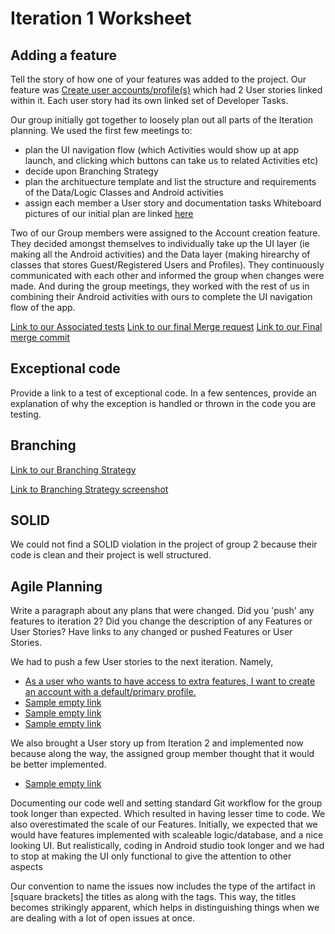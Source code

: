 Iteration 1 Worksheet
=====================

Adding a feature
-----------------

Tell the story of how one of your features was added to the project.
Our feature was [Create user accounts/profile(s)](winter-2022-a01/group-1/personal_healthcare#1) which had 2 User stories linked within it. Each user story had its own linked set of Developer Tasks.

Our group initially got together to loosely plan out all parts of the Iteration planning. We used the first few meetings to:
- plan the UI navigation flow (which Activities would show up at app launch, and clicking which buttons can take us to related Activities etc)
- decide upon Branching Strategy
- plan the archituecture template and list the structure and requirements of the Data/Logic Classes and Android activities
- assign each member a User story and documentation tasks
Whiteboard pictures of our initial plan are linked [here](Iteration1_documents/Rough_whiteboard_plans) 

Two of our Group members were assigned to the Account creation feature. They decided amongst themselves to individually take up the UI layer (ie making all the Android activities) and the Data layer (making hirearchy of classes that stores Guest/Registered Users and Profiles). They continuously communicated with each other and informed the group when changes were made. And during the group meetings, they worked with the rest of us in combining their Android activities with ours to complete the UI navigation flow of the app. 

[Link to our Associated tests]()
[Link to our final Merge request](winter-2022-a01/group-1/personal_healthcare!35)
[Link to our Final merge commit](b2c852df69320b8bcb04b2eb2038fe68d6c45cb7)

Exceptional code
----------------

Provide a link to a test of exceptional code. In a few sentences,
provide an explanation of why the exception is handled or thrown
in the code you are testing.

Branching
----------

[Link to our Branching Strategy](Iteration1_documents/branching_strategy.md)

[Link to Branching Strategy screenshot](Iteration1_documents/BranchingStrategyPic.PNG)

SOLID
-----

We could not find a SOLID violation in the project of group 2 because their code is clean and their project is well structured.

Agile Planning
--------------

Write a paragraph about any plans that were changed. Did you
'push' any features to iteration 2? Did you change the description
of any Features or User Stories? Have links to any changed or pushed Features
or User Stories.

We had to push a few User stories to the next iteration. Namely,
- [As a user who wants to have access to extra features, I want to create an account with a default/primary profile.]()
- [Sample empty link]()
- [Sample empty link]()
- [Sample empty link]()

We also brought a User story up from Iteration 2 and implemented now because along the way, the assigned group member thought that it would be better implemented.
-  [Sample empty link]()

Documenting our code well and setting standard Git workflow for the group took longer than expected. Which resulted in having lesser time to code. 
We also overestimated the scale of our Features. Initially, we expected that we would have features implemented with scaleable logic/database, and a nice looking UI. But realistically, coding in Android studio took longer and we had to stop at making the UI only functional to give the attention to other aspects 

Our convention to name the issues now includes the type of the artifact in [square brackets] the titles as along with the tags. This way, the titles becomes strikingly apparent, which helps in distinguishing things when we are dealing with a lot of open issues at once.
